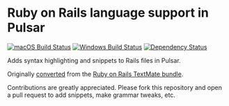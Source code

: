 # Ruby on Rails language support in Pulsar
[![macOS Build Status](https://travis-ci.org/atom/language-ruby-on-rails.svg?branch=master)](https://travis-ci.org/atom/language-ruby-on-rails)
[![Windows Build Status](https://ci.appveyor.com/api/projects/status/5t4pa451fu5e0ghg/branch/master?svg=true)](https://ci.appveyor.com/project/Atom/language-ruby-on-rails/branch/master)
[![Dependency Status](https://david-dm.org/atom/language-ruby-on-rails.svg)](https://david-dm.org/atom/language-ruby-on-rails)

Adds syntax highlighting and snippets to Rails files in Pulsar.

Originally [converted](https://pulsar-edit.dev/docs/launch-manual/sections/core-hacking/#converting-from-textmate) from the [Ruby on Rails TextMate bundle](https://github.com/drnic/ruby-on-rails-tmbundle).

Contributions are greatly appreciated. Please fork this repository and open a pull request to add snippets, make grammar tweaks, etc.
